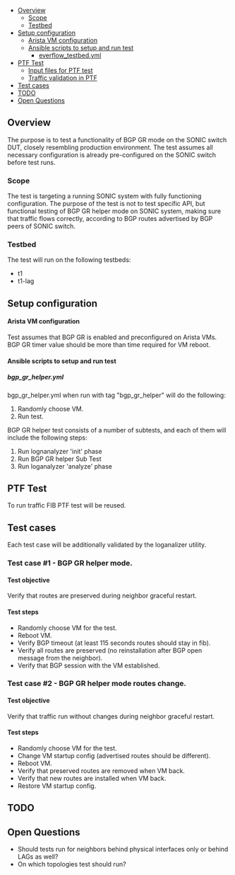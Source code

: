 - [Overview](#overview)
    - [Scope](#scope)
    - [Testbed](#testbed)
- [Setup configuration](#setup-configuration)
    - [Arista VM configuration](#arista-vm-configuration)
    - [Ansible scripts to setup and run test](#ansible-scripts-to-setup-and-run-test)
        - [everflow_testbed.yml](#everflow-testbed-yml)
- [PTF Test](#ptf-test)
    - [Input files for PTF test](#input-files-for-ptf-test)
    - [Traffic validation in PTF](#traffic-validation-in-ptf)
- [Test cases](#test-cases)
- [TODO](#todo)
- [Open Questions](#open-questions)

## Overview
The purpose is to test a functionality of BGP GR mode on the SONIC switch DUT, closely resembling production environment.
The test assumes all necessary configuration is already pre-configured on the SONIC switch before test runs.

### Scope
The test is targeting a running SONIC system with fully functioning configuration.
The purpose of the test is not to test specific API, but functional testing of BGP GR helper mode on SONIC system, making sure that traffic flows correctly, according to BGP routes advertised by BGP peers of SONIC switch.

### Testbed
The test will run on the following testbeds:
- t1
- t1-lag

## Setup configuration

#### Arista VM configuration

Test assumes that BGP GR is enabled and preconfigured on Arista VMs. BGP GR timer value should be more than time required for VM reboot.

#### Ansible scripts to setup and run test

##### bgp_gr_helper.yml

bgp_gr_helper.yml when run with tag "bgp_gr_helper" will do the following:

1. Randomly choose VM.
2. Run test.

BGP GR helper test consists of a number of subtests, and each of them will include the following steps:

1. Run lognanalyzer 'init' phase
2. Run BGP GR helper Sub Test
3. Run loganalyzer 'analyze' phase

## PTF Test

To run traffic FIB PTF test will be reused.

## Test cases

Each test case will be additionally validated by the loganalizer utility.

### Test case \#1 - BGP GR helper mode.

#### Test objective

Verify that routes are preserved during neighbor graceful restart.

#### Test steps

- Randomly choose VM for the test.
- Reboot VM.
- Verify BGP timeout (at least 115 seconds routes should stay in fib).
- Verify all routes are preserved (no reinstallation after BGP open message from the neighbor).
- Verify that BGP session with the VM established.

### Test case \#2 - BGP GR helper mode routes change.

#### Test objective

Verify that traffic run without changes during neighbor graceful restart.

#### Test steps

- Randomly choose VM for the test.
- Change VM startup config (advertised routes should be different).
- Reboot VM.
- Verify that preserved routes are removed when VM back.
- Verify that new routes are installed when VM back.
- Restore VM startup config.

## TODO

## Open Questions
- Should tests run for neighbors behind physical interfaces only or behind LAGs as well?
- On which topologies test should run?
